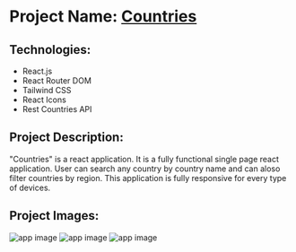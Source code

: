 # Project Name: [Countries](https://reactrest-country.netlify.app)

## Technologies:
- React.js
- React Router DOM
- Tailwind CSS
- React Icons
- Rest Countries API

## Project Description:
"Countries" is a react application. It is a fully functional single page react application. User can search any country by country name and can aloso filter countries by region. This application is fully responsive for every type of devices.

## Project Images:
![app image](https://i.ibb.co/jrhXyp4/1.png)
![app image](https://i.ibb.co/mNPVjzg/2.png)
![app image](https://i.ibb.co/j4VvyPX/3.png)
